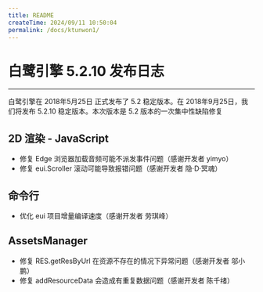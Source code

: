```yaml
---
title: README
createTime: 2024/09/11 10:50:04
permalink: /docs/ktunwon1/
---
```

# 白鹭引擎 5.2.10 发布日志

---

白鹭引擎在 2018年5月25日 正式发布了 5.2 稳定版本。在 2018年9月25日，我们将发布 5.2.10 稳定版本。本次版本是 5.2 版本的一次集中性缺陷修复

## 2D 渲染 - JavaScript

* 修复 Edge 浏览器加载音频可能不派发事件问题（感谢开发者 yimyo）
* 修复 eui.Scroller 滚动可能导致报错问题（感谢开发者 隐·D·冥魂）

## 命令行

* 优化 eui 项目增量编译速度（感谢开发者 劳琪峰）

## AssetsManager

* 修复 RES.getResByUrl 在资源不存在的情况下异常问题（感谢开发者 邬小鹏）
* 修复 addResourceData 会造成有重复数据问题（感谢开发者 陈千绪）
